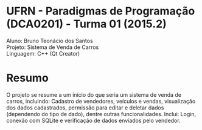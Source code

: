 # UFRN - Paradigmas de Programação (DCA0201) - Turma 01 (2015.2)
Aluno: Bruno Teonácio dos Santos<br>
Projeto: Sistema de Venda de Carros<br>
Linguagem: C++ (Qt Creator)

# Resumo
O projeto se resume a um início do que seria um sistema de venda de carros, incluindo: Cadastro de vendedores, veículos e vendas,
visualização dos dados cadastrados, permissão para editar e deletar dados (dependendo do tipo de dado), dentre outras funcionalidades.
Inclui: Login, conexão com SQLite e verificação de dados enviados pelo vendedor.
